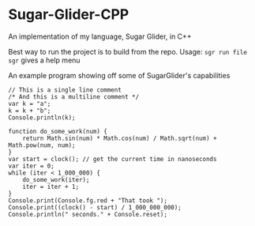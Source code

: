 # Sugar-Glider-CPP
 An implementation of my language, Sugar Glider, in C++

Best way to run the project is to build from the repo.
Usage:
`sgr run file`
`sgr` gives a help menu

An example program showing off some of SugarGlider's capabilities

```
// This is a single line comment
/* And this is a multiline comment */
var k = "a";
k = k + "b";
Console.println(k);

function do_some_work(num) {
    return Math.sin(num) * Math.cos(num) / Math.sqrt(num) + Math.pow(num, num);
}
var start = clock(); // get the current time in nanoseconds
var iter = 0;
while (iter < 1_000_000) {
    do_some_work(iter);
    iter = iter + 1;
}
Console.print(Console.fg.red + "That took ");
Console.print((clock() - start) / 1_000_000_000);
Console.println(" seconds." + Console.reset);
```